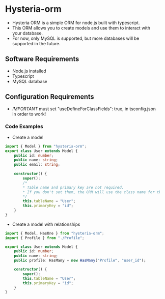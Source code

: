 # Hysteria-orm

- Hysteria ORM is a simple ORM for node.js built with typescript.
- This ORM allows you to create models and use them to interact with your database.
- For now, only MySQL is supported, but more databases will be supported in the future.

## Software Requirements

- Node.js installed
- Typescript
- MySQL database

## Configuration Requirements

- *IMPORTANT* must set "useDefineForClassFields": true, in tsconfig.json in order to work!

### Code Examples

- Create a model

```typescript
import { Model } from "hysteria-orm";
export class User extends Model {
    public id: number;
    public name: string;
    public email: string;
    
    constructor() {
        super();
        /*
        * Table name and primary key are not required.
        * If you don't set them, the ORM will use the class name for the table name.
        */
        this.tableName = "User";
        this.primaryKey = "id";
    }
}
```

- Create a model with relationships

```typescript
import { Model, HasOne } from "hysteria-orm";
import { Profile } from "./Profile";

export class User extends Model {
    public id: number;
    public name: string;
    public profile: HasMany = new HasMany("Profile", "user_id");

    constructor() {
        super();
        this.tableName = "User";
        this.primaryKey = "id";
    }
}
```